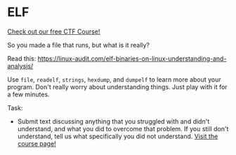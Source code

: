 # ELF

[Check out our free CTF Course!](https://academy.hoppersroppers.org/mod/page/view.php?id=987)

So you made a file that runs, but what is it really?

Read this: <https://linux-audit.com/elf-binaries-on-linux-understanding-and-analysis/>

Use `file`, `readelf`, `strings`, `hexdump`, and `dumpelf` to learn more about your program. Don't really worry about understanding things. Just play with it for a few minutes.

Task: 

* Submit text discussing anything that you struggled with and didn't understand, and what you did to overcome that problem. If you still don't understand, tell us what specifically you did not understand.
[Visit the course page!](https://academy.hoppersroppers.org/mod/assign/view.php?id=987)
